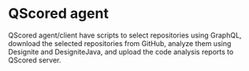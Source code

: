 # QScored agent
QScored agent/client have scripts to select repositories using GraphQL, download the selected repositories from GitHub, analyze them using Designite and DesigniteJava,
and upload the code analysis reports to QScored server.
